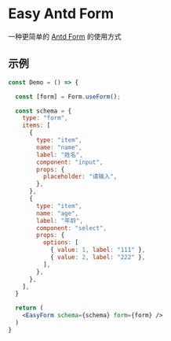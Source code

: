 # Easy Antd Form

一种更简单的 [Antd Form](https://ant.design/components/form-cn/#header) 的使用方式

## 示例

```jsx
const Demo = () => {

  const [form] = Form.useForm();

  const schema = {
    type: "form",
    items: [
      {
        type: "item",
        name: "name",
        label: "姓名",
        component: "input",
        props: {
          placeholder: "请输入",
        },
      },
      {
        type: "item",
        name: "age",
        label: "年龄",
        component: "select",
        props: {
          options: [
            { value: 1, label: "111" },
            { value: 2, label: "222" },
          ],
        },
      },
    ],
  }

  return (
    <EasyForm schema={schema} form={form} />
  )
}
```